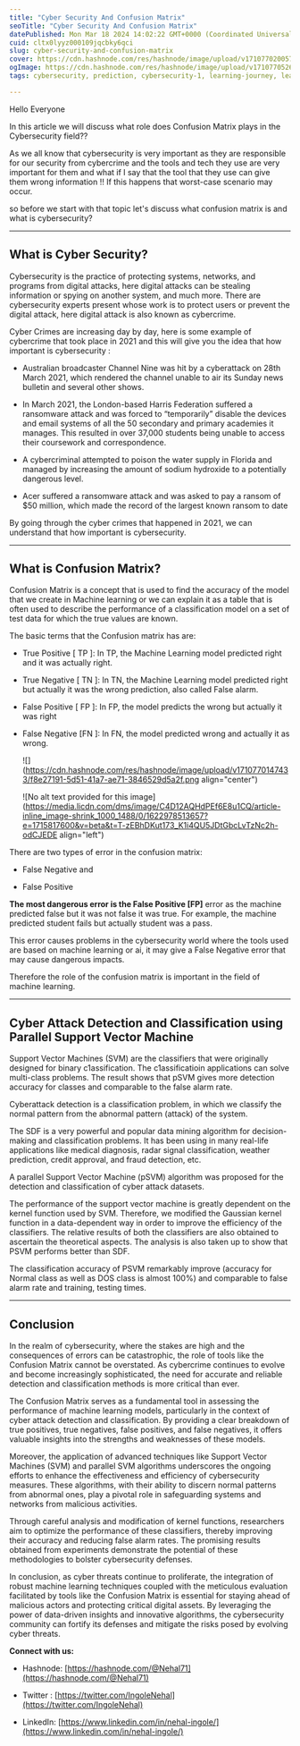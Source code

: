 ```yaml
---
title: "Cyber Security And Confusion Matrix"
seoTitle: "Cyber Security And Confusion Matrix"
datePublished: Mon Mar 18 2024 14:02:22 GMT+0000 (Coordinated Universal Time)
cuid: cltx0lyyz000109jqcbky6qci
slug: cyber-security-and-confusion-matrix
cover: https://cdn.hashnode.com/res/hashnode/image/upload/v1710770200572/b4242b70-7867-43af-b2a5-3662c8d07f25.jpeg
ogImage: https://cdn.hashnode.com/res/hashnode/image/upload/v1710770526366/c24614f4-f8f8-4442-9f49-e2e6a0e0a762.jpeg
tags: cybersecurity, prediction, cybersecurity-1, learning-journey, learning-in-public, cyberattack, confusion-matrix, parallel, falsenegative

---
```


Hello Everyone

In this article we will discuss what role does Confusion Matrix plays in the Cybersecurity field??

As we all know that cybersecurity is very important as they are responsible for our security from cybercrime and the tools and tech they use are very important for them and what if I say that the tool that they use can give them wrong information !! If this happens that worst-case scenario may occur.

so before we start with that topic let's discuss what confusion matrix is and what is cybersecurity?

---

## **What is Cyber Security?**

Cybersecurity is the practice of protecting systems, networks, and programs from digital attacks, here digital attacks can be stealing information or spying on another system, and much more. There are cybersecurity experts present whose work is to protect users or prevent the digital attack, here digital attack is also known as cybercrime.

Cyber Crimes are increasing day by day, here is some example of cybercrime that took place in 2021 and this will give you the idea that how important is cybersecurity :

* Australian broadcaster Channel Nine was hit by a cyberattack on 28th March 2021, which rendered the channel unable to air its Sunday news bulletin and several other shows.
    
* In March 2021, the London-based Harris Federation suffered a ransomware attack and was forced to “temporarily” disable the devices and email systems of all the 50 secondary and primary academies it manages. This resulted in over 37,000 students being unable to access their coursework and correspondence.
    
* A cybercriminal attempted to poison the water supply in Florida and managed by increasing the amount of sodium hydroxide to a potentially dangerous level.
    
* Acer suffered a ransomware attack and was asked to pay a ransom of $50 million, which made the record of the largest known ransom to date
    

By going through the cyber crimes that happened in 2021, we can understand that how important is cybersecurity.

---

## **What is Confusion Matrix?**

Confusion Matrix is a concept that is used to find the accuracy of the model that we create in Machine learning or we can explain it as a table that is often used to describe the performance of a classification model on a set of test data for which the true values are known.

The basic terms that the Confusion matrix has are:

* True Positive \[ TP \]: In TP, the Machine Learning model predicted right and it was actually right.
    
* True Negative \[ TN \]: In TN, the Machine Learning model predicted right but actually it was the wrong prediction, also called False alarm.
    
* False Positive \[ FP \]: In FP, the model predicts the wrong but actually it was right
    
* False Negative \[FN \]: In FN, the model predicted wrong and actually it as wrong.
    
    ![](https://cdn.hashnode.com/res/hashnode/image/upload/v1710770147433/f8e27191-5d51-41a7-ae71-3846529d5a2f.png align="center")
    
    ![No alt text provided for this image](https://media.licdn.com/dms/image/C4D12AQHdPEf6E8u1CQ/article-inline_image-shrink_1000_1488/0/1622978513657?e=1715817600&v=beta&t=T-zEBhDKut173_K1i4QU5JDtGbcLvTzNc2h-odCJEDE align="left")
    

There are two types of error in the confusion matrix:

* False Negative and
    
* False Positive
    

**The most dangerous error is the False Positive \[FP\]** error as the machine predicted false but it was not false it was true. For example, the machine predicted student fails but actually student was a pass.

This error causes problems in the cybersecurity world where the tools used are based on machine learning or ai, it may give a False Negative error that may cause dangerous impacts.

Therefore the role of the confusion matrix is important in the field of machine learning.

---

## **Cyber Attack Detection and Classification using Parallel Support Vector Machine**

Support Vector Machines (SVM) are the classifiers that were originally designed for binary c1assification. The c1assificatioin applications can solve multi-class problems. The result shows that pSVM gives more detection accuracy for classes and comparable to the false alarm rate.

Cyberattack detection is a classification problem, in which we classify the normal pattern from the abnormal pattern (attack) of the system.

The SDF is a very powerful and popular data mining algorithm for decision-making and classification problems. It has been using in many real-life applications like medical diagnosis, radar signal classification, weather prediction, credit approval, and fraud detection, etc.

A parallel Support Vector Machine (pSVM) algorithm was proposed for the detection and classification of cyber attack datasets.

The performance of the support vector machine is greatly dependent on the kernel function used by SVM. Therefore, we modified the Gaussian kernel function in a data-dependent way in order to improve the efficiency of the classifiers. The relative results of both the classifiers are also obtained to ascertain the theoretical aspects. The analysis is also taken up to show that PSVM performs better than SDF.

The classification accuracy of PSVM remarkably improve (accuracy for Normal class as well as DOS class is almost 100%) and comparable to false alarm rate and training, testing times.

---

## Conclusion

In the realm of cybersecurity, where the stakes are high and the consequences of errors can be catastrophic, the role of tools like the Confusion Matrix cannot be overstated. As cybercrime continues to evolve and become increasingly sophisticated, the need for accurate and reliable detection and classification methods is more critical than ever.

The Confusion Matrix serves as a fundamental tool in assessing the performance of machine learning models, particularly in the context of cyber attack detection and classification. By providing a clear breakdown of true positives, true negatives, false positives, and false negatives, it offers valuable insights into the strengths and weaknesses of these models.

Moreover, the application of advanced techniques like Support Vector Machines (SVM) and parallel SVM algorithms underscores the ongoing efforts to enhance the effectiveness and efficiency of cybersecurity measures. These algorithms, with their ability to discern normal patterns from abnormal ones, play a pivotal role in safeguarding systems and networks from malicious activities.

Through careful analysis and modification of kernel functions, researchers aim to optimize the performance of these classifiers, thereby improving their accuracy and reducing false alarm rates. The promising results obtained from experiments demonstrate the potential of these methodologies to bolster cybersecurity defenses.

In conclusion, as cyber threats continue to proliferate, the integration of robust machine learning techniques coupled with the meticulous evaluation facilitated by tools like the Confusion Matrix is essential for staying ahead of malicious actors and protecting critical digital assets. By leveraging the power of data-driven insights and innovative algorithms, the cybersecurity community can fortify its defenses and mitigate the risks posed by evolving cyber threats.

**Connect with us:**

* Hashnode: [https://hashnode.com/@Nehal71](https://hashnode.com/@Nehal71)
    
* Twitter : [https://twitter.com/IngoleNehal](https://twitter.com/IngoleNehal)
    
* LinkedIn: [https://www.linkedin.com/in/nehal-ingole/](https://www.linkedin.com/in/nehal-ingole/)